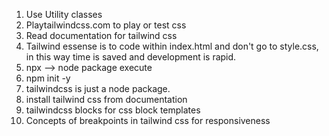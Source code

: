 1. Use Utility classes 
2. Playtailwindcss.com to play or test css
3. Read documentation for tailwind css
4. Tailwind essense is to code within index.html and don't go to style.css, 
   in this way time is saved and development is rapid.
5. npx --> node package execute
6. npm init -y
7. tailwindcss is just a node package.
8. install tailwind css from documentation
9. tailwindcss blocks for css block templates
10. Concepts of breakpoints in tailwind css for responsiveness





